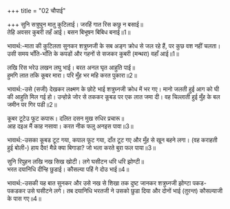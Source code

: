 +++
title = "02 चौपाई"

+++
सुनि सत्रुघुन मातु कुटिलाई। जरहिं गात रिस कछु न बसाई॥  
तेहि अवसर कुबरी तहँ आई। बसन बिभूषन बिबिध बनाई॥1॥  

भावार्थ:-माता की कुटिलता सुनकर शत्रुघ्नजी के सब अङ्ग क्रोध से जल रहे हैं, पर कुछ वश नहीं चलता। उसी समय भाँति-भाँति के कपडों और गहनों से सजकर कुबरी (मन्थरा) वहाँ आई॥1॥  

लखि रिस भरेउ लखन लघु भाई। बरत अनल घृत आहुति पाई॥  
हुमगि लात तकि कूबर मारा। परि मुँह भर महि करत पुकारा॥2॥  

भावार्थ:-उसे (सजी) देखकर लक्ष्मण के छोटे भाई शत्रुघ्नजी क्रोध में भर गए। मानो जलती हुई आग को घी की आहुति मिल गई हो। उन्होन्ने जोर से तककर कूबड पर एक लात जमा दी। वह चिल्लाती हुई मुँह के बल जमीन पर गिर पडी॥2॥  

कूबर टूटेउ फूट कपारू। दलित दसन मुख रुधिर प्रचारू॥  
आह दइअ मैं काह नसावा। करत नीक फलु अनइस पावा॥3॥  

भावार्थ:-उसका कूबड टूट गया, कपाल फूट गया, दाँत टूट गए और मुँह से खून बहने लगा। (वह कराहती हुई बोली-) हाय दैव! मैन्ने क्या बिगाडा? जो भला करते बुरा फल पाया॥3॥  

सुनि रिपुहन लखि नख सिख खोटी। लगे घसीटन धरि धरि झोण्टी॥  
भरत दयानिधि दीन्हि छुडाई। कौसल्या पहिं गे दोउ भाई॥4॥  

भावार्थ:-उसकी यह बात सुनकर और उसे नख से शिखा तक दुष्ट जानकर शत्रुघ्नजी झोण्टा पकड-पकडकर उसे घसीटने लगे। तब दयानिधि भरतजी ने उसको छुडा दिया और दोनों भाई (तुरन्त) कौसल्याजी के पास गए॥4॥  
